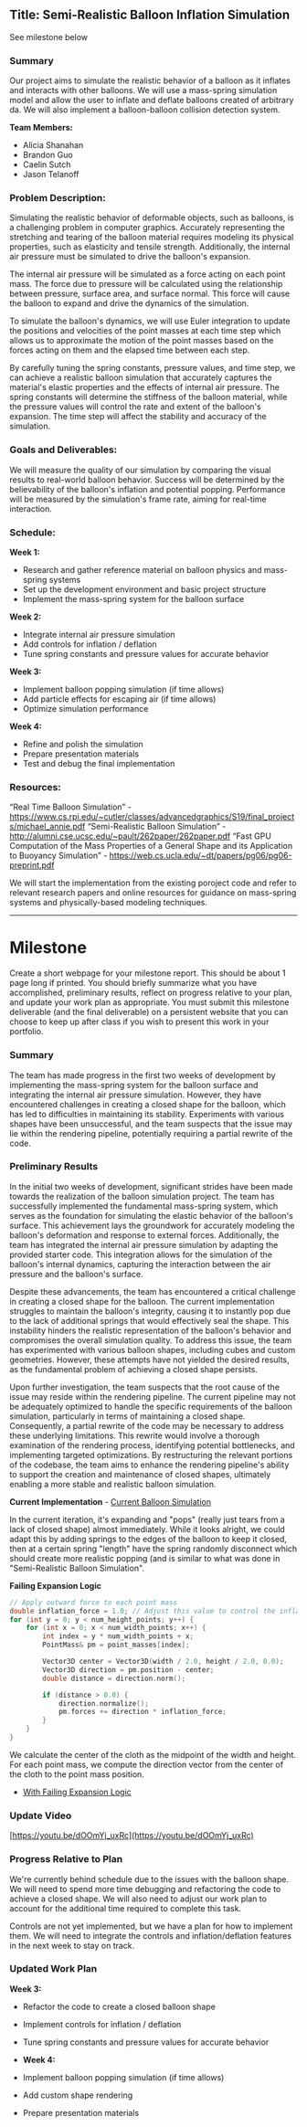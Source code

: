 ## Title: Semi-Realistic Balloon Inflation Simulation

See milestone below 

### Summary
Our project aims to simulate the realistic behavior of a balloon as it inflates and interacts with other balloons. We will use a mass-spring simulation model and allow the user to inflate and deflate balloons created of arbitrary da. We will also implement a balloon-balloon collision detection system.

**Team Members:**
- Alicia Shanahan
- Brandon Guo
- Caelin Sutch
- Jason Telanoff

### Problem Description:
Simulating the realistic behavior of deformable objects, such as balloons, is a challenging problem in computer graphics. Accurately representing the stretching and tearing of the balloon material requires modeling its physical properties, such as elasticity and tensile strength. Additionally, the internal air pressure must be simulated to drive the balloon's expansion.

The internal air pressure will be simulated as a force acting on each point mass. The force due to pressure will be calculated using the relationship between pressure, surface area, and surface normal. This force will cause the balloon to expand and drive the dynamics of the simulation.

To simulate the balloon's dynamics, we will use Euler integration to update the positions and velocities of the point masses at each time step which allows us to approximate the motion of the point masses based on the forces acting on them and the elapsed time between each step.

By carefully tuning the spring constants, pressure values, and time step, we can achieve a realistic balloon simulation that accurately captures the material's elastic properties and the effects of internal air pressure. The spring constants will determine the stiffness of the balloon material, while the pressure values will control the rate and extent of the balloon's expansion. The time step will affect the stability and accuracy of the simulation.

### Goals and Deliverables:

We will measure the quality of our simulation by comparing the visual results to real-world balloon behavior. Success will be determined by the believability of the balloon's inflation and potential popping. Performance will be measured by the simulation's frame rate, aiming for real-time interaction.

### Schedule:

**Week 1:**
- Research and gather reference material on balloon physics and mass-spring systems
- Set up the development environment and basic project structure
- Implement the mass-spring system for the balloon surface

**Week 2:**
- Integrate internal air pressure simulation
- Add controls for inflation / deflation
- Tune spring constants and pressure values for accurate behavior

**Week 3:**
- Implement balloon popping simulation (if time allows)
- Add particle effects for escaping air (if time allows)
- Optimize simulation performance

**Week 4:**
- Refine and polish the simulation
- Prepare presentation materials
- Test and debug the final implementation

### Resources:
“Real Time Balloon Simulation” - https://www.cs.rpi.edu/~cutler/classes/advancedgraphics/S19/final_projects/michael_annie.pdf
“Semi-Realistic Balloon Simulation” - http://alumni.cse.ucsc.edu/~pault/262paper/262paper.pdf
“Fast GPU Computation of the Mass Properties of a General Shape and its Application to Buoyancy Simulation” - https://web.cs.ucla.edu/~dt/papers/pg06/pg06-preprint.pdf 

We will start the implementation from the existing poroject code and refer to relevant research papers and online resources for guidance on mass-spring systems and physically-based modeling techniques.

---

# Milestone

Create a short webpage for your milestone report. This should be about 1 page long if printed. You should briefly summarize what you have accomplished, preliminary results, reflect on progress relative to your plan, and update your work plan as appropriate. You must submit this milestone deliverable (and the final deliverable) on a persistent website that you can choose to keep up after class if you wish to present this work in your portfolio.

### Summary

The team has made progress in the first two weeks of development by implementing the mass-spring system for the balloon surface and integrating the internal air pressure simulation. However, they have encountered challenges in creating a closed shape for the balloon, which has led to difficulties in maintaining its stability. Experiments with various shapes have been unsuccessful, and the team suspects that the issue may lie within the rendering pipeline, potentially requiring a partial rewrite of the code.

### Preliminary Results

In the initial two weeks of development, significant strides have been made towards the realization of the balloon simulation project. The team has successfully implemented the fundamental mass-spring system, which serves as the foundation for simulating the elastic behavior of the balloon's surface. This achievement lays the groundwork for accurately modeling the balloon's deformation and response to external forces. Additionally, the team has integrated the internal air pressure simulation by adapting the provided starter code. This integration allows for the simulation of the balloon's internal dynamics, capturing the interaction between the air pressure and the balloon's surface.

Despite these advancements, the team has encountered a critical challenge in creating a closed shape for the balloon. The current implementation struggles to maintain the balloon's integrity, causing it to instantly pop due to the lack of additional springs that would effectively seal the shape. This instability hinders the realistic representation of the balloon's behavior and compromises the overall simulation quality. To address this issue, the team has experimented with various balloon shapes, including cubes and custom geometries. However, these attempts have not yielded the desired results, as the fundamental problem of achieving a closed shape persists.

Upon further investigation, the team suspects that the root cause of the issue may reside within the rendering pipeline. The current pipeline may not be adequately optimized to handle the specific requirements of the balloon simulation, particularly in terms of maintaining a closed shape. Consequently, a partial rewrite of the code may be necessary to address these underlying limitations. This rewrite would involve a thorough examination of the rendering process, identifying potential bottlenecks, and implementing targeted optimizations. By restructuring the relevant portions of the codebase, the team aims to enhance the rendering pipeline's ability to support the creation and maintenance of closed shapes, ultimately enabling a more stable and realistic balloon simulation.

**Current Implementation** - [Current Balloon Simulation](https://www.loom.com/share/d8ca0be555a54f0bb386dedfad2b7995)

In the current iteration, it's expanding and "pops" (really just tears from a lack of closed shape) almost immediately. While it looks alright, we could adapt this by adding springs to the edges of the balloon to keep it closed, then at a certain spring "length" have the spring randomly disconnect which should create more realistic popping (and is similar to what was done in "Semi-Realistic Balloon Simulation".

**Failing Expansion Logic**

```cpp
// Apply outward force to each point mass
double inflation_force = 1.0; // Adjust this value to control the inflation strength
for (int y = 0; y < num_height_points; y++) {
    for (int x = 0; x < num_width_points; x++) {
        int index = y * num_width_points + x;
        PointMass& pm = point_masses[index];

        Vector3D center = Vector3D(width / 2.0, height / 2.0, 0.0);
        Vector3D direction = pm.position - center;
        double distance = direction.norm();

        if (distance > 0.0) {
            direction.normalize();
            pm.forces += direction * inflation_force;
        }
    }
}
```

We calculate the center of the cloth as the midpoint of the width and height.
For each point mass, we compute the direction vector from the center of the cloth to the point mass position.

- [With Failing Expansion Logic](https://www.loom.com/share/2fd85fa057d04513b58a0bb862e3ed2b)

### Update Video
[https://youtu.be/dOOmYj_uxRc](https://youtu.be/dOOmYj_uxRc)

### Progress Relative to Plan

We're currently behind schedule due to the issues with the balloon shape. We will need to spend more time debugging and refactoring the code to achieve a closed shape. We will also need to adjust our work plan to account for the additional time required to complete this task.

Controls are not yet implemented, but we have a plan for how to implement them. We will need to integrate the controls and inflation/deflation features in the next week to stay on track.

### Updated Work Plan

**Week 3:**
- Refactor the code to create a closed balloon shape
- Implement controls for inflation / deflation
- Tune spring constants and pressure values for accurate behavior

- **Week 4:**
- Implement balloon popping simulation (if time allows)
- Add custom shape rendering
- Prepare presentation materials

